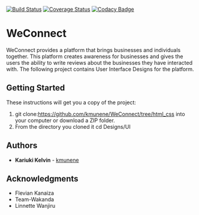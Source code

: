 [![Build Status](https://travis-ci.org/kmunene/WeConnect.svg?branch=challenge2)](https://travis-ci.org/kmunene/WeConnect)
[![Coverage Status](https://coveralls.io/repos/github/kmunene/WeConnect/badge.svg?branch=challenge2)](https://coveralls.io/github/kmunene/WeConnect?branch=challenge2)
[![Codacy Badge](https://api.codacy.com/project/badge/Grade/b153ab4d8eba430fa27d8047b3a7f97c)](https://www.codacy.com/app/kmunene/WeConnect?utm_source=github.com&amp;utm_medium=referral&amp;utm_content=kmunene/WeConnect&amp;utm_campaign=Badge_Grade)

# WeConnect
WeConnect provides a platform that brings businesses and individuals together. This platform creates awareness for businesses and gives the users the ability to write reviews about the businesses they have interacted with. The following project contains User Interface Designs for the platform.

## Getting Started

These instructions will get you a copy of the project:
1. git clone:https://github.com/kmunene/WeConnect/tree/html_css into your computer or download a ZIP folder.
2. From the directory you cloned it cd Designs/UI

## Authors

* **Kariuki Kelvin** - [kmunene](https://github.com/kmunene)

## Acknowledgments
* Flevian Kanaiza
* Team-Wakanda
* Linnette Wanjiru
 
